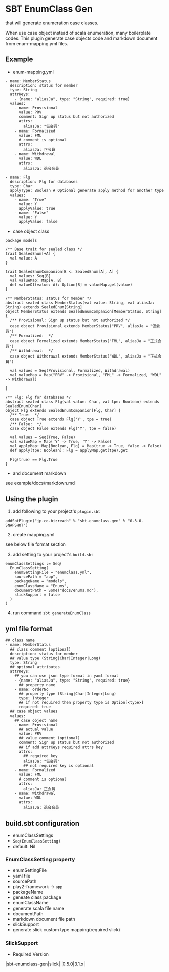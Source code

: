 # SBT EnumClass Gen
 
that will generate enumeration case classes.

When use case object instead of scala enumeration, many boilerplate codes. 
This plugin generate case objects code and markdown document from enum-mapping.yml files.


## Example 

* enum-mapping.yml

```
- name: MemberStatus
  description: status for member
  type: String
  attrKeys:
    - {name: "aliasJa", type: "String", required: true}
  values:
    - name: Provisional
      value: PRV
      comment: Sign up status but not authorized
      attrs:
        aliasJa: "仮会員"
    - name: Formalized
      value: FML
      # comment is optional
      attrs:
        aliasJa: 正会員
    - name: Withdrawal
      value: WDL
      attrs:
        aliasJa: 退会会員

- name: Flg
  description: Flg for databases
  type: Char
  applyType: Boolean # Optional generate apply method for another type
  values:
    - name: "True"
      value: Y
      applyValue: true
    - name: "False"
      value: Y
      applyValue: false

```

* case object class

```
package models

/** Base trait for sealed class */
trait SealedEnum[+A] {
  val value: A
}

trait SealedEnumCompanion[B <: SealedEnum[A], A] {
  val values: Seq[B]
  val valueMap: Map[A, B]
  def valueOf(value: A): Option[B] = valueMap.get(value)
}

/** MemberStatus: status for member */
abstract sealed class MemberStatus(val value: String, val aliasJa: String) extends SealedEnum[String]
object MemberStatus extends SealedEnumCompanion[MemberStatus, String] {
  /** Provisional: Sign up status but not authorized */
  case object Provisional extends MemberStatus("PRV", aliasJa = "仮会員")
  /** Formalized:  */
  case object Formalized extends MemberStatus("FML", aliasJa = "正式会員")
  /** Withdrawal:  */
  case object Withdrawal extends MemberStatus("WDL", aliasJa = "正式会員")

  val values = Seq(Provisional, Formalized, Withdrawal)
  val valueMap = Map("PRV" -> Provisional, "FML" -> Formalized, "WDL" -> Withdrawal)

}

/** Flg: Flg for databases */
abstract sealed class Flg(val value: Char, val tpe: Boolean) extends SealedEnum[Char]
object Flg extends SealedEnumCompanion[Flg, Char] {
  /** True:  */
  case object True extends Flg('Y', tpe = true)
  /** False:  */
  case object False extends Flg('Y', tpe = false)

  val values = Seq(True, False)
  val valueMap = Map('Y' -> True, 'Y' -> False)
  val applyMap: Map[Boolean, Flg] = Map(true -> True, false -> False)
  def apply(tpe: Boolean): Flg = applyMap.get(tpe).get

  Flg(true) == Flg.True
}
```

* and document markdown

see example/docs/markdown.md
 
## Using the plugin

1. add following to your project's `plugin.sbt` 

`addSbtPlugin("jp.co.bizreach" % "sbt-enumclass-gen" % "0.3.0-SNAPSHOT")`

2. create mapping.yml

see below file format section

3. add setting to your project's `build.sbt`

```
enumClassSettings := Seq(
  EnumClassSetting(
    enumSettingFile = "enumclass.yml",
    sourcePath = "app",
    packageName = "models",
    enumClassName = "Enums",
    documentPath = Some("docs/enums.md"),
    slickSupport = false
  )
)
```

4. run command `sbt generateEnumClass`

## yml file format

```
## class name
- name: MemberStatus
  ## class comment (optional)
  description: status for member
  ## value type (String|Char|Integer|Long)
  type: String
  ## optional attributes
  attrKeys:
    ## you can use json type format in yaml format
    - {name: "aliasJa", type: "String", required: true}
      ## property name
    - name: orderNo
      ## property type (String|Char|Integer|Long)
      type: Integer
      ## if not required then property type is Option[<type>]
      required: true
  ## case object values
  values:
    ## case object name
    - name: Provisional
      ## actual value
      value: PRV
      ## value comment (optional)
      comment: Sign up status but not authorized
      ## if add attrKeys required attrs key
      attrs:
        ## required key
        aliasJa: "仮会員"
        ## not required key is optional
    - name: Formalized
      value: FML
      # comment is optional
      attrs:
        aliasJa: 正会員
    - name: Withdrawal
      value: WDL
      attrs:
        aliasJa: 退会会員
```

## build.sbt configuration

- enumClassSettings
 - `Seq(EnumClassSetting)`
 - default: Nil

### EnumClassSetting property

- enumSettingFile
 - yaml file
- sourcePath
 - play2-framework -> `app`
- packageName
 - geneate class package
- enumClassName
 - generate scala file name
- documentPath
 - markdown document file path
- slickSupport
 - generate slick custom type mapping(required slick)
 
### SlickSupport

- Required Version
 
|sbt-enumclass-gen|slick|
|0.5.0|3.1.x|
